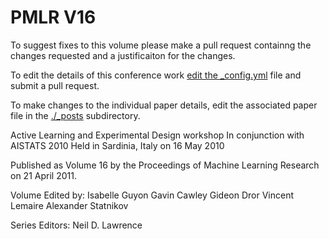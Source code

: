 # PMLR V16

To suggest fixes to this volume please make a pull request containng the changes requested and a justificaiton for the changes.

To edit the details of this conference work [edit the _config.yml](./_config.yml) file and submit a pull request.

To make changes to the individual paper details, edit the associated paper file in the [./_posts](./_posts) subdirectory.

Active Learning and Experimental Design workshop In conjunction with AISTATS 2010
  Held in Sardinia, Italy on 16 May 2010

Published as Volume 16 by the Proceedings of Machine Learning Research on 21 April 2011.

Volume Edited by:
  Isabelle Guyon
  Gavin Cawley
  Gideon Dror
  Vincent Lemaire
  Alexander Statnikov

Series Editors:
  Neil D. Lawrence
